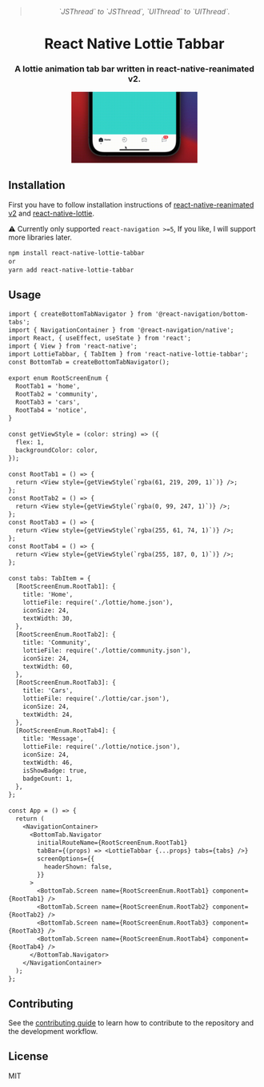 <div align="center">
  <blockquote><i>`JSThread` to `JSThread`, `UIThread` to `UIThread`.</i></blockquote>
  <h1 align="center">React Native Lottie Tabbar</h1>
  <h3 align="center">A lottie animation tab bar written in react-native-reanimated v2.</h3>
</div>


<div align="center">
  <img src="./assets/example.gif" width="50%" />
  <br/> 
</div>

## Installation

First you have to follow installation instructions of [react-native-reanimated v2](https://docs.swmansion.com/react-native-reanimated/) and [react-native-lottie](https://github.com/lottie-react-native/lottie-react-native).

⚠️ Currently only supported `react-navigation >=5`, If you like, I will support more libraries later.

```sh
npm install react-native-lottie-tabbar
or
yarn add react-native-lottie-tabbar
```

## Usage

```tsx
import { createBottomTabNavigator } from '@react-navigation/bottom-tabs';
import { NavigationContainer } from '@react-navigation/native';
import React, { useEffect, useState } from 'react';
import { View } from 'react-native';
import LottieTabbar, { TabItem } from 'react-native-lottie-tabbar';
const BottomTab = createBottomTabNavigator();

export enum RootScreenEnum {
  RootTab1 = 'home',
  RootTab2 = 'community',
  RootTab3 = 'cars',
  RootTab4 = 'notice',
}

const getViewStyle = (color: string) => ({
  flex: 1,
  backgroundColor: color,
});

const RootTab1 = () => {
  return <View style={getViewStyle(`rgba(61, 219, 209, 1)`)} />;
};
const RootTab2 = () => {
  return <View style={getViewStyle(`rgba(0, 99, 247, 1)`)} />;
};
const RootTab3 = () => {
  return <View style={getViewStyle(`rgba(255, 61, 74, 1)`)} />;
};
const RootTab4 = () => {
  return <View style={getViewStyle(`rgba(255, 187, 0, 1)`)} />;
};

const tabs: TabItem = {
  [RootScreenEnum.RootTab1]: {
    title: 'Home',
    lottieFile: require('./lottie/home.json'),
    iconSize: 24,
    textWidth: 30,
  },
  [RootScreenEnum.RootTab2]: {
    title: 'Community',
    lottieFile: require('./lottie/community.json'),
    iconSize: 24,
    textWidth: 60,
  },
  [RootScreenEnum.RootTab3]: {
    title: 'Cars',
    lottieFile: require('./lottie/car.json'),
    iconSize: 24,
    textWidth: 24,
  },
  [RootScreenEnum.RootTab4]: {
    title: 'Message',
    lottieFile: require('./lottie/notice.json'),
    iconSize: 24,
    textWidth: 46,
    isShowBadge: true,
    badgeCount: 1,
  },
};

const App = () => {
  return (
    <NavigationContainer>
      <BottomTab.Navigator
        initialRouteName={RootScreenEnum.RootTab1}
        tabBar={(props) => <LottieTabbar {...props} tabs={tabs} />}
        screenOptions={{
          headerShown: false,
        }}
      >
        <BottomTab.Screen name={RootScreenEnum.RootTab1} component={RootTab1} />
        <BottomTab.Screen name={RootScreenEnum.RootTab2} component={RootTab2} />
        <BottomTab.Screen name={RootScreenEnum.RootTab3} component={RootTab3} />
        <BottomTab.Screen name={RootScreenEnum.RootTab4} component={RootTab4} />
      </BottomTab.Navigator>
    </NavigationContainer>
  );
};

```

## Contributing

See the [contributing guide](CONTRIBUTING.md) to learn how to contribute to the repository and the development workflow.

## License

MIT

